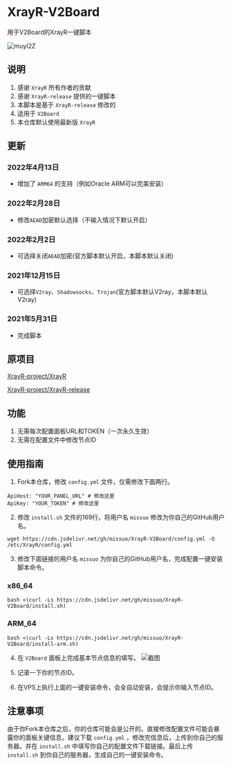 # XrayR-V2Board
用于V2Board的XrayR一键脚本

![muyI2Z](https://s3.missuo.me/images/muyI2Z.jpg)

## 说明
1. 感谢 `XrayR` 所有作者的贡献
2. 感谢 `XrayR-release` 提供的一键脚本
3. 本脚本是基于 `XrayR-release` 修改的
4. 适用于 `V2Board`
5. 本仓库默认使用最新版 `XrayR` 

## 更新
### 2022年4月13日
- 增加了 `ARM64` 的支持（例如Oracle ARM可以完美安装）

### 2022年2月28日
- 修改`AEAD`加密默认选择（不输入情况下默认开启）

### 2022年2月2日
- 可选择关闭`AEAD`加密(官方脚本默认开启，本脚本默认关闭)

### 2021年12月15日
- 可选择`V2ray`、`Shadowsocks`、`Trojan`(官方脚本默认V2ray，本脚本默认V2ray)

### 2021年5月31日
- 完成脚本

## 原项目
[XrayR-project/XrayR](https://github.com/XrayR-project/XrayR)

[XrayR-project/XrayR-release](https://github.com/XrayR-project/XrayR-release)

## 功能
1. 无需每次配置面板URL和TOKEN（一次永久生效）
2. 无需在配置文件中修改节点ID

## 使用指南
1. Fork本仓库，修改 `config.yml` 文件，仅需修改下面两行。
```shell
ApiHost: "YOUR_PANEL_URL" # 修改这里
ApiKey: "YOUR_TOKEN" # 修改这里
```


2. 修改 `install.sh` 文件的169行，将用户名 `missuo` 修改为你自己的GitHub用户名。
```
wget https://cdn.jsdelivr.net/gh/missuo/XrayR-V2Board/config.yml -O /etc/XrayR/config.yml
```

3. 修改下面链接的用户名 `missuo` 为你自己的GitHub用户名，完成配置一键安装脚本命令。
### x86_64
```
bash <(curl -Ls https://cdn.jsdelivr.net/gh/missuo/XrayR-V2Board/install.sh)
```
### ARM_64
```
bash <(curl -Ls https://cdn.jsdelivr.net/gh/missuo/XrayR-V2Board/install-arm.sh)
```

4. 在 `V2Board` 面板上完成基本节点信息的填写。
![截图](https://files.xiami.com/cpp/07d8ec1a38a5462c3afbfac41413b8af/1622434730321.png)

5. 记录一下你的节点ID。

6. 在VPS上执行上面的一键安装命令，会全自动安装，会提示你输入节点ID。

## 注意事项
由于你Fork本仓库之后，你的仓库可能会是公开的。直接修改配置文件可能会暴露你的面板关键信息。建议下载 `config.yml` ，修改完信息后，上传到你自己的服务器。并在 `install.sh` 中填写你自己的配置文件下载链接。最后上传 `install.sh` 到你自己的服务器，生成自己的一键安装命令。

